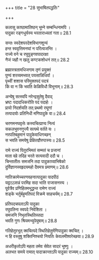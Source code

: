 +++
title = "28 सुभाषितपद्धतिः"

+++


कलासु काष्ठामातिष्ठन् भूम्ने सम्बन्धिनामपि ।  
पादुका रङ्गधुर्यस्य भरताराध्यतां गता॥ 28.1

सन्तः स्वदेशपरदेशविभागशून्यं  
हन्त स्ववृत्तिमनघां न परित्यजन्ति ।  
राज्ये वने च रघुपुङ्गवपादरक्षा  
नैजं जहौ न खलु कण्टकशोधनं तत्॥ 28.2

ब्रह्मास्त्रतामधिजगाम तृणं प्रयुक्तं  
पुण्यं शरव्यमभवत् पयसान्निधिर्वा ।  
पृथ्वीं शशास परिमुक्तपदं पदत्रं  
किं वा न किं भवति केळिविधौ विभूनाम्॥ 28.3

अन्येषु सत्स्वपि नरेन्द्रसुतेषु दैवाद्  
भ्रष्टः पदादधिकरोति पदं पदार्हः ।  
प्रायो निदर्शयति तत् प्रथमो रघूणां  
तत्पादयोः प्रतिनिधी मणिपादुके वा॥ 28.4

चरणमनघवृत्तेः कस्यचित्प्राप्य नित्यं  
सकलभुवनगुप्त्यै सत्पथे वर्तते यः ।  
नरपतिबहुमानं पादुकेवाधिगच्छन्  
स भवति समयेषु प्रेक्षितज्ञैरुपास्यः॥ 28.5

रामे राज्यं पितुरभिमतं सम्मतं च प्रजानां  
माता वव्रे तदिह भरते सत्यवादी ददौ च ।  
चिन्तातीतः समजनि तदा पादुकाग्र्याभिषेको  
दुर्विज्ञानस्वहृदयमहो दैवमत्र प्रमाणम्॥ 28.6

नातिक्रामेच्चरणवहनात्पादुका पादपीठं  
यद्वाऽऽसन्नं परमिह सदा भाति राजासनस्य ।  
पूर्वत्रैव प्रणिहितमभूद्धन्त रामेण राज्यं  
शङ्के भर्तुर्बहुमतिपदं विक्रमे साहचर्यम्॥ 28.7

प्रतिपदचपलाऽपि पादुका  
रघुपतिना स्वपदे निवेशिता ।  
समजनि निभृतस्थितिस्तदा  
भवति गुणः श्रियमभ्युपेयुषाम्॥ 28.8

गतिहेतुरभूत् क्वचित्पदे स्थितिहेतुर्मणिपादुका क्वचित् ।  
न हि वस्तुषु शक्तिनिश्चयो नियतिः केवलमीश्वरेच्छया॥ 28.9

अधरीकृतोऽपि महता तमेव सेवेत सादरं भूष्णुः ।  
अलभत समये रामात् पादाक्रान्ताऽपि पादुका राज्यम्॥ 28.10

